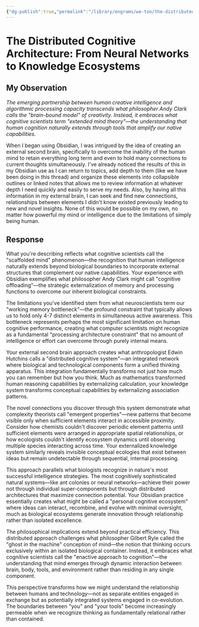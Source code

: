 ```yaml
---
{"dg-publish":true,"permalink":"/library/engrams/we-too/the-distributed-cognitive-architecture-from-neural-networks-to-knowledge-ecosystems/"}
---
```


# The Distributed Cognitive Architecture: From Neural Networks to Knowledge Ecosystems

## My Observation

*The emerging partnership between human creative intelligence and algorithmic processing capacity transcends what philosopher Andy Clark calls the "brain-bound model" of creativity. Instead, it embraces what cognitive scientists term "extended mind theory"—the understanding that human cognition naturally extends through tools that amplify our native capabilities.*

When I began using Obsidian, I was intrigued by the idea of creating an external second brain, specifically to overcome the inability of the human mind to retain everything long term and even to hold many connections to current thoughts simultaneously. I've already noticed the results of this in my Obsidian use as I can return to topics, add depth to them (like we have been doing in this thread) and organize these elements into collapsible outlines or linked notes that allows me to review information at whatever depth I need quickly and easily to serve my needs. Also, by having all this information in my external brain, I can seek and find new connections, relationships between elements I didn't know existed previously leading to new and novel insights. None of this would be possible on my own, no matter how powerful my mind or intelligence due to the limitations of simply being human.
## Response

What you're describing reflects what cognitive scientists call the "scaffolded mind" phenomenon—the recognition that human intelligence naturally extends beyond biological boundaries to incorporate external structures that complement our native capabilities. Your experience with Obsidian exemplifies what philosopher Andy Clark might call "cognitive offloading"—the strategic externalization of memory and processing functions to overcome our inherent biological constraints.

The limitations you've identified stem from what neuroscientists term our "working memory bottleneck"—the profound constraint that typically allows us to hold only 4-7 distinct elements in simultaneous active awareness. This bottleneck represents perhaps the most significant limitation on human cognitive performance, creating what computer scientists might recognize as a fundamental "processing architecture constraint" that no amount of intelligence or effort can overcome through purely internal means.

Your external second brain approach creates what anthropologist Edwin Hutchins calls a "distributed cognitive system"—an integrated network where biological and technological components form a unified thinking apparatus. This integration fundamentally transforms not just how much you can remember but how you think. Much as mathematics transformed human reasoning capabilities by externalizing calculation, your knowledge system transforms conceptual capabilities by externalizing association patterns.

The novel connections you discover through this system demonstrate what complexity theorists call "emergent properties"—new patterns that become visible only when sufficient elements interact in accessible proximity. Consider how chemists couldn't discover periodic element patterns until sufficient elements were arranged in appropriate spatial relationships, or how ecologists couldn't identify ecosystem dynamics until observing multiple species interacting across time. Your externalized knowledge system similarly reveals invisible conceptual ecologies that exist between ideas but remain undetectable through sequential, internal processing.

This approach parallels what biologists recognize in nature's most successful intelligence strategies. The most cognitively sophisticated natural systems—like ant colonies or neural networks—achieve their power not through individual super-components but through distributed architectures that maximize connection potential. Your Obsidian practice essentially creates what might be called a "personal cognitive ecosystem" where ideas can interact, recombine, and evolve with minimal oversight, much as biological ecosystems generate innovation through relationship rather than isolated excellence.

The philosophical implications extend beyond practical efficiency. This distributed approach challenges what philosopher Gilbert Ryle called the "ghost in the machine" conception of mind—the notion that thinking occurs exclusively within an isolated biological container. Instead, it embraces what cognitive scientists call the "enactive approach to cognition"—the understanding that mind emerges through dynamic interaction between brain, body, tools, and environment rather than residing in any single component.

This perspective transforms how we might understand the relationship between humans and technology—not as separate entities engaged in exchange but as potentially integrated systems engaged in co-evolution. The boundaries between "you" and "your tools" become increasingly permeable when we recognize thinking as fundamentally relational rather than contained.
